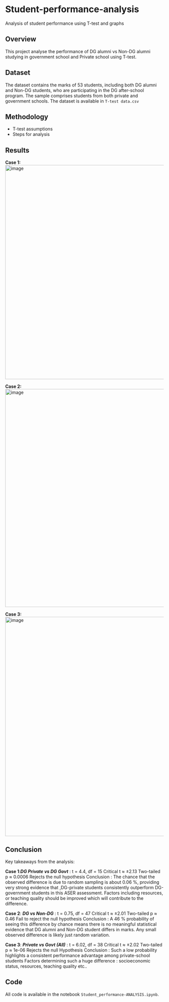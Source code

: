 # Student-performance-analysis
Analysis of student performance using T-test and graphs
## Overview
This project analyse the performance of DG alumni vs Non-DG alumni studying in government school and Private school using T-test.

## Dataset
The dataset contains the marks of 53 students, including both DG alumni and Non-DG students, who are participating in the DG after-school program. The sample comprises students from both private and government schools.
The dataset is available in `T-test data.csv`

## Methodology
- T-test assumptions
- Steps for analysis

## Results
**Case 1:**
<img width="906" height="678" alt="image" src="https://github.com/user-attachments/assets/2968483e-27fb-4f72-a742-a9a74d3fcb84" />

**Case 2:**
<img width="998" height="690" alt="image" src="https://github.com/user-attachments/assets/1532a39f-57e5-42b4-bd6f-12c9a25ea826" />

**Case 3:**
<img width="923" height="694" alt="image" src="https://github.com/user-attachments/assets/f65826a3-8f67-41a3-845a-2b4797438b5d" />


## Conclusion
Key takeaways from the analysis:

**Case 1**:_**DG Private vs DG Govt**_ :
t = 4.4, df = 15
Critical t ≈ ±2.13
Two-tailed p ≈ 0.0006
Rejects the null hypothesis
Conclusion : The chance that the observed difference is due to random sampling is about 0.06 %, providing very strong evidence that ,DG-private students consistently outperform DG-government students in this ASER assessment.
Factors including resources, or teaching quality should be improved which will contribute to the difference.

**Case 2**: _**DG vs Non-DG**_ :
t = 0.75, df = 47
Critical t ≈ ±2.01
Two-tailed p ≈ 0.46
Fail to reject the null hypothesis
Conclusion : A 46 % probability of seeing this difference by chance means there is no meaningful statistical evidence that DG alumni and Non-DG student differs  in  marks.
Any small observed difference is likely just random variation.

**Case 3**: _**Private vs Govt (All)**_ :
t = 6.02, df = 38
Critical t ≈ ±2.02
Two-tailed p ≈ 1e-06
Rejects the null Hypothesis
Conclusion : Such a low probability highlights a consistent performance advantage among private-school students
Factors determining such a huge difference : socioeconomic status, resources,  teaching quality etc..

## Code
All code is available in the notebook `Student_performance-ANALYSIS.ipynb`.
